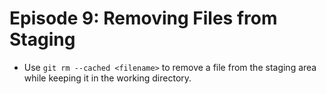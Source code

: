 # Episode 9: Removing Files from Staging

- Use `git rm --cached <filename>` to remove a file from the staging area while keeping it in the working directory.